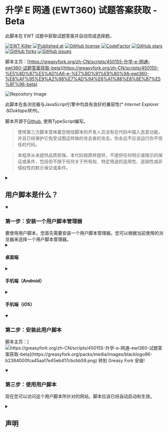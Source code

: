 # 升学 E 网通 (EWT360) 试题答案获取 - Beta
此脚本在 EWT 试题中获取试题答案并自动完成选择题。

[![EWT Killer](https://img.shields.io/github/v/release/houtarchat-cyber/EWT-get-answer?color=5d89d2&label=EWT%20Killer)](https://github.com/houtarchat-cyber/EWT-get-answer/releases/latest)
[![Published at](https://img.shields.io/github/release-date/houtarchat-cyber/EWT-get-answer?color=5d89d2&label=Published%20at)](https://github.com/houtarchat-cyber/EWT-get-answer/releases/latest)
[![GitHub license](https://img.shields.io/github/license/houtarchat-cyber/EWT-get-answer)](https://github.com/houtarchat-cyber/EWT-get-answer/blob/main/LICENSE)
[![CodeFactor](https://www.codefactor.io/repository/github/houtarchat-cyber/ewt-get-answer/badge)](https://www.codefactor.io/repository/github/houtarchat-cyber/ewt-get-answer)
[![GitHub stars](https://img.shields.io/github/stars/houtarchat-cyber/EWT-get-answer)](https://github.com/houtarchat-cyber/EWT-get-answer/stargazers)
[![GitHub forks](https://img.shields.io/github/forks/houtarchat-cyber/EWT-get-answer)](https://github.com/houtarchat-cyber/EWT-get-answer/network/members)
[![GitHub issues](https://img.shields.io/github/issues/houtarchat-cyber/EWT-get-answer)](https://github.com/houtarchat-cyber/EWT-get-answer/issues)

脚本主页：[https://greasyfork.org/zh-CN/scripts/450155-升学-e-网通-ewt360-试题答案获取-beta](https://greasyfork.org/zh-CN/scripts/450155-%E5%8D%87%E5%AD%A6-e-%E7%BD%91%E9%80%9A-ewt360-%E8%AF%95%E9%A2%98%E7%AD%94%E6%A1%88%E8%8E%B7%E5%8F%96-beta)

![Repository Image](https://repository-images.githubusercontent.com/529219578/34135101-3012-44ee-bf33-06e07ad36fd0)

此脚本在各浏览器与JavaScript引擎中均具有良好的兼容性(* *Internet Explorer与Duktape除外*)。

脚本开源于[Github](https://github.com/houtarchat-cyber/EWT-get-answer), 使用TypeScript编写。

> 使用第三方脚本意味着您相信脚本的开发人员没有在代码中插入恶意功能，并且已经保护它免受试图这样做的攻击者的攻击。你永远不应该运行你不信任的代码。

> 本程序从未提供品质担保。本代码按原样提供，不提供任何明示或暗示的保证或条件，包括但不限于任何关于所有权、特定用途的适用性、适销性或非侵权性的默示保证或条件。

<details>
<summary>

## 用户脚本是什么？
</summary>

> 用户脚本是一段代码，它们能够优化您的网页浏览体验。安装之后，有些脚本能为网站添加新的功能，有些能使网站的界面更加易用，有些则能隐藏网站上烦人的部分内容。
</details>

<details open>
<summary>

### 第一步：安装一个用户脚本管理器
</summary>
要使用用户脚本，您首先需要安装一个用户脚本管理器。您可以根据当前使用的浏览器来选择一个用户脚本管理器。

<details>
<summary>

#### 桌面端
</summary>

 - Chrome：[Tampermonkey](https://chrome.google.com/webstore/detail/tampermonkey/dhdgffkkebhmkfjojejmpbldmpobfkfo) 或 [Violentmonkey](https://chrome.google.com/webstore/detail/violent-monkey/jinjaccalgkegednnccohejagnlnfdag)
 - Firefox：[Greasemonkey](https://addons.mozilla.org/firefox/addon/greasemonkey/)、[Tampermonkey](https://addons.mozilla.org/firefox/addon/tampermonkey/) 或 [Violentmonkey](https://addons.mozilla.org/firefox/addon/violentmonkey/)
 - Safari：[Tampermonkey](http://tampermonkey.net/?browser=safari) 或 [Userscripts](https://apps.apple.com/app/userscripts/id1463298887)
 - Microsoft Edge：[Tampermonkey](https://microsoftedge.microsoft.com/addons/detail/tampermonkey/iikmkjmpaadaobahmlepeloendndfphd)
 - Opera：[Tampermonkey](https://addons.opera.com/extensions/details/tampermonkey-beta/) 或 [Violentmonkey](https://violentmonkey.github.io/get-it/)
 - Maxthon：[Violentmonkey](http://extension.maxthon.com/detail/index.php?view_id=1680)
 - AdGuard：（不需要其他软件）
 </details>

<details>
<summary>

#### 手机端（Android）
</summary>

 - Firefox：[Greasemonkey](https://addons.mozilla.org/firefox/addon/greasemonkey/)、[Tampermonkey](https://addons.mozilla.org/firefox/addon/tampermonkey/) 或 [Violentmonkey](https://addons.mozilla.org/firefox/addon/violentmonkey/)
 - Maxthon：[Violentmonkey](http://extension.maxthon.com/detail/index.php?view_id=1680)
 - Dolphin：[Tampermonkey](https://play.google.com/store/apps/details?id=net.tampermonkey.dolphin)
 - UC：[Tampermonkey](https://www.tampermonkey.net/?browser=ucweb&ext=dhdg)
 - Kiwi：[Tampermonkey](https://chrome.google.com/webstore/detail/tampermonkey/dhdgffkkebhmkfjojejmpbldmpobfkfo) 或 [Violentmonkey](https://chrome.google.com/webstore/detail/violent-monkey/jinjaccalgkegednnccohejagnlnfdag)
 - X浏览器
 - [书签地球](https://www.bookmarkearth.com/download/app)
 - [M浏览器](http://mbrowser.nr19.cn/)
 </details>

<details>
<summary>

#### 手机端（iOS）
</summary>
 - Safari：[Tampermonkey](http://tampermonkey.net/?browser=safari) 或 [Userscripts](https://apps.apple.com/app/userscripts/id1463298887)
 - [Gear](https://gear4.app/)：（不需要其他软件）
 </details>
</details>

<details open>
<summary>

### 第二步：安装此用户脚本
</summary>

脚本主页：[![https://greasyfork.org/zh-CN/scripts/450155-升学-e-网通-ewt360-试题答案获取-beta](https://greasyfork.org/packs/media/images/blacklogo96-b2384000fca45aa17e45eb417cbcbb59.png) 转到 Greasy Fork 安装!](https://greasyfork.org/zh-CN/scripts/450155-%E5%8D%87%E5%AD%A6-e-%E7%BD%91%E9%80%9A-ewt360-%E8%AF%95%E9%A2%98%E7%AD%94%E6%A1%88%E8%8E%B7%E5%8F%96-beta)
</details>

<details open>
<summary>

### 第三步：使用用户脚本
</summary>

现在您可以访问这个用户脚本所针对的网站，脚本应该已经自动启动和生效。
</details>

<details>
<summary>

## 声明
</summary>

本程序基于脚本[“升学 E 网通 (EWT360) 试题分析获取 - Beta”](https://greasyfork.org/zh-CN/scripts/448799-%E5%8D%87%E5%AD%A6-e-%E7%BD%91%E9%80%9A-ewt360-%E8%AF%95%E9%A2%98%E5%88%86%E6%9E%90%E8%8E%B7%E5%8F%96-beta)，参考使用了“EWT选择答案获取 V1.3”中的API。

本程序仅供学习交流之用，不得用于商业或其他非法用途。

《EWT选择答案获取V1.3》作者为志成zhi_cheng @zhicheng233 ，源码发布在 [Github](https://github.com/zhicheng233/EWT-get-answer) 。

“EWT选择答案获取V1.3”和本程序均在GNU通用公共许可协议第三版下发布。

可以在 &lt;[http://www.gnu.org/licenses/](http://www.gnu.org/licenses/)&gt; 找到GNU通用公共许可协议的副本。

《EWT选择答案获取V1.3》版权归其作者（即志成zhi_cheng）所有。

本程序版权为：Copyright (C) 2022-2025 Houtar

《EWT选择答案获取V1.3》作者邮箱：[2473367376@qq.com](mailto:2473367376@qq.com)

该程序作者的电子邮件地址：[houtarchaat@gmail.com](mailto:houtarchaat@gmail.com)

Houtar，2022 年 8 月 25 日
</details>